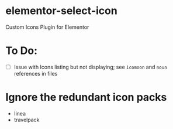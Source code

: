 # elementor-select-icon
Custom Icons Plugin for Elementor

# To Do:
-[ ] Issue with Icons listing but not displaying; see `icomoon` and `noun` references in files

# Ignore the redundant icon packs
- linea
-	travelpack

